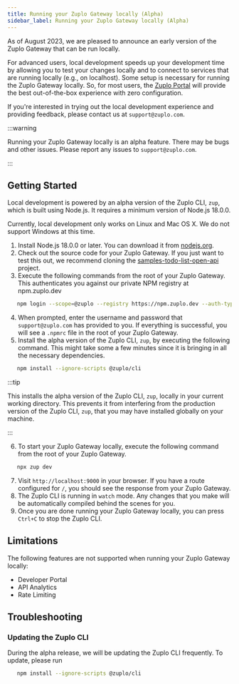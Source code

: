 ```yaml
---
title: Running your Zuplo Gateway locally (Alpha)
sidebar_label: Running your Zuplo Gateway locally (Alpha)
---
```


As of August 2023, we are pleased to announce an early version of the Zuplo
Gateway that can be run locally.

For advanced users, local development speeds up your development time by
allowing you to test your changes locally and to connect to services that are
running locally (e.g., on localhost). Some setup is necessary for running the
Zuplo Gateway locally. So, for most users, the
[Zuplo Portal](https://portal.zuplo.com/) will provide the best out-of-the-box
experience with zero configuration.

If you're interested in trying out the local development experience and
providing feedback, please contact us at `support@zuplo.com`.

:::warning

Running your Zuplo Gateway locally is an alpha feature. There may be bugs and
other issues. Please report any issues to `support@zuplo.com`.

:::

## Getting Started

Local development is powered by an alpha version of the Zuplo CLI, `zup`, which
is built using Node.js. It requires a minimum version of Node.js 18.0.0.

Currently, local development only works on Linux and Mac OS X. We do not support
Windows at this time.

1. Install Node.js 18.0.0 or later. You can download it from
   [nodejs.org](https://nodejs.org/en/download).
2. Check out the source code for your Zuplo Gateway. If you just want to test
   this out, we recommend cloning the
   [samples-todo-list-open-api](https://github.com/zuplo/samples-todo-list-open-api)
   project.
3. Execute the following commands from the root of your Zuplo Gateway. This
   authenticates you against our private NPM registry at npm.zuplo.dev

```bash
   npm login --scope=@zuplo --registry https://npm.zuplo.dev --auth-type=legacy --userconfig .npmrc
```

4. When prompted, enter the username and password that `support@zuplo.com` has
   provided to you. If everything is successful, you will see a `.npmrc` file in
   the root of your Zuplo Gateway.
5. Install the alpha version of the Zuplo CLI, `zup`, by executing the following
   command. This might take some a few minutes since it is bringing in all the
   necessary dependencies.

```bash
   npm install --ignore-scripts @zuplo/cli
```

:::tip

This installs the alpha version of the Zuplo CLI, `zup`, locally in your current
working directory. This prevents it from interfering from the production version
of the Zuplo CLI, `zup`, that you may have installed globally on your machine.

:::

6. To start your Zuplo Gateway locally, execute the following command from the
   root of your Zuplo Gateway.

```bash
   npx zup dev
```

7. Visit `http://localhost:9000` in your browser. If you have a route configured
   for `/`, you should see the response from your Zuplo Gateway.
8. The Zuplo CLI is running in `watch` mode. Any changes that you make will be
   automatically compiled behind the scenes for you.
9. Once you are done running your Zuplo Gateway locally, you can press `Ctrl+C`
   to stop the Zuplo CLI.

## Limitations

The following features are not supported when running your Zuplo Gateway
locally:

- Developer Portal
- API Analytics
- Rate Limiting

## Troubleshooting

### Updating the Zuplo CLI

During the alpha release, we will be updating the Zuplo CLI frequently. To
update, please run

```bash
   npm install --ignore-scripts @zuplo/cli
```
